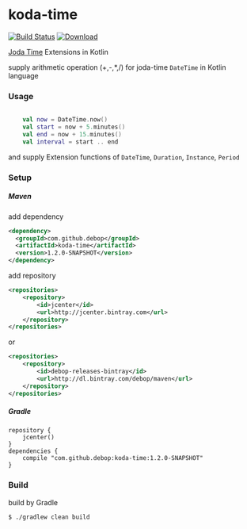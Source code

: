 # koda-time 
[![Build Status](https://travis-ci.org/debop/koda-time.png)](https://travis-ci.org/debop/koda-time) 
[![Download](https://api.bintray.com/packages/debop/maven/koda-time/images/download.svg)](https://bintray.com/debop/maven/koda-time/_latestVersion)

[Joda Time](http://joda.org) Extensions in Kotlin

supply arithmetic operation (+,-,*,/) for joda-time `DateTime` in Kotlin language  

### Usage 
 
```kotlin

    val now = DateTime.now()
    val start = now + 5.minutes()
    val end = now + 15.minutes()
    val interval = start .. end
```

and supply Extension functions of `DateTime`, `Duration`, `Instance`, `Period`

### Setup

##### Maven

add dependency

```xml
<dependency>
  <groupId>com.github.debop</groupId>
  <artifactId>koda-time</artifactId>
  <version>1.2.0-SNAPSHOT</version>
</dependency>
```

add repository

```xml
<repositories>
    <repository>
        <id>jcenter</id>
        <url>http://jcenter.bintray.com</url>
    </repository>
</repositories>
```
or
```xml
<repositories>
    <repository>
        <id>debop-releases-bintray</id>
        <url>http://dl.bintray.com/debop/maven</url>
    </repository>
</repositories>
```

##### Gradle

```
repository {
    jcenter()     
}
dependencies {
    compile "com.github.debop:koda-time:1.2.0-SNAPSHOT"
}
```



### Build

build by Gradle

```
$ ./gradlew clean build
```